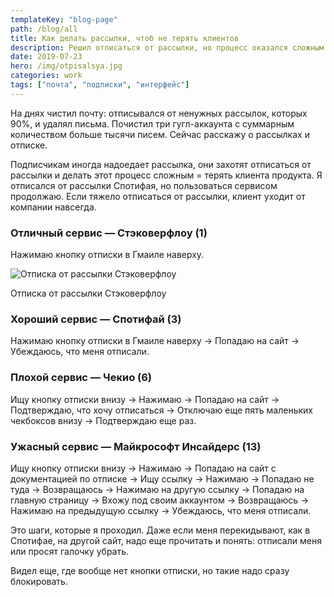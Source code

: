 ```yaml
---
templateKey: "blog-page"
path: /blog/all
title: Как делать рассылки, чтоб не терять клиентов
description: Решил отписаться от рассылки, но процесс оказался сложным — перестал пользоваться продуктом.
date: 2019-07-23
hero: /img/otpisalsya.jpg
categories: work
tags: ["почта", "подписки", "интерфейс"]
---
```


На днях чистил почту: отписывался от ненужных рассылок, которых 90%, и удалял письма. Почистил три гугл-аккаунта с суммарным количеством больше тысячи писем. Сейчас расскажу о рассылках и отписке.

Подписчикам иногда надоедает рассылка, они захотят отписаться от рассылки и делать этот процесс сложным = терять клиента продукта. Я отписался от рассылки Спотифая, но пользоваться сервисом продолжаю. Если тяжело отписаться от рассылки, клиент уходит от компании навсегда.

### Отличный сервис — Стэковерфлоу (1)

Нажимаю кнопку отписки в Гмаиле наверху.

![Отписка от рассылки Стэковерфлоу](/img/stackoverflow-mail.jpg "Отписка от рассылки Стэковефлоу")

<figcaption>Отписка от рассылки Стэковерфлоу</figcaption>

### Хороший сервис — Спотифай (3)

Нажимаю кнопку отписки в Гмаиле наверху → Попадаю на сайт → Убеждаюсь, что меня отписали.

### Плохой сервис — Чекио (6)

Ищу кнопку отписки внизу → Нажимаю → Попадаю на сайт → Подтверждаю, что хочу отписаться → Отключаю еще пять маленьких чекбоксов внизу → Подтверждаю еще раз.

### Ужасный сервис — Майкрософт Инсайдерс (13)

Ищу кнопку отписки внизу → Нажимаю → Попадаю на сайт с документацией по отписке → Ищу ссылку → Нажимаю → Попадаю не туда → Возвращаюсь → Нажимаю на другую ссылку → Попадаю на главную страницу → Вхожу под своим аккаунтом → Возвращаюсь → Нажимаю на предыдущую ссылку → Убеждаюсь, что меня отписали.

Это шаги, которые я проходил. Даже если меня перекидывают, как в Спотифае, на другой сайт, надо еще прочитать и понять: отписали меня или просят галочку убрать.

Видел еще, где вообще нет кнопки отписки, но такие надо сразу блокировать.
